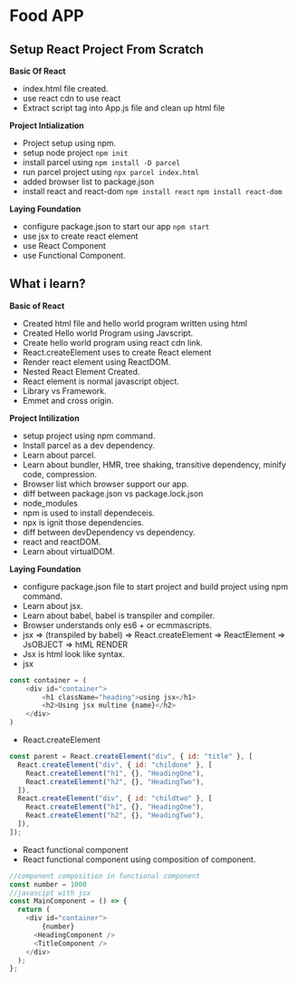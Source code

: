 # Food APP

## Setup React Project From Scratch

**Basic Of React**

- index.html file created.
- use react cdn to use react
- Extract script tag into App.js file and clean up html file

**Project Intialization**

- Project setup using npm.
- setup node project 
`npm init`
- install parcel using 
`npm install -D parcel`
- run parcel project using 
`npx parcel index.html`
- added browser list to package.json 
- install react and react-dom
`npm install react`
`npm install react-dom`

**Laying Foundation**

- configure package.json to start our app `npm start`
- use jsx to create react element
- use React Component
- use Functional Component.

## What i learn?

**Basic of React**

- Created html file and hello world program written using html
- Created Hello world Program using Javscript.
- Create hello world program using react cdn link.
- React.createElement uses to create React element
- Render react element using ReactDOM.
- Nested React Element Created.
- React element is normal javascript object.
- Library vs Framework.
- Emmet and cross origin.

**Project Intilization**

- setup project using npm command.
- Install parcel as a dev dependency.
- Learn about parcel.
- Learn about bundler, HMR, tree shaking, transitive dependency, minify code, compression.
- Browser list which browser support our app.
- diff between package.json vs package.lock.json
- node_modules
- npm is used to install dependeceis.
- npx is ignit those dependencies.
- diff between devDependency vs dependency.
- react and reactDOM.
- Learn about virtualDOM.

**Laying Foundation**

- configure package.json file to start project and build project using npm command.
- Learn about jsx.
- Learn about babel, babel is transpiler and compiler.
- Browser understands only es6 + or ecmmascripts.
- jsx => (transpiled by babel) => React.createElement => ReactElement => JsOBJECT => htML RENDER
- Jsx is html look like syntax.
- jsx
```js 
const container = (
    <div id="container">
        <h1 className="heading">using jsx</h1>
        <h2>Using jsx multine {name}</h2>
    </div>
)
```
- React.createElement
```js 
const parent = React.createElement("div", { id: "title" }, [
  React.createElement("div", { id: "childone" }, [
    React.createElement("h1", {}, "HeadingOne"),
    React.createElement("h2", {}, "HeadingTwo"),
  ]),
  React.createElement("div", { id: "childtwo" }, [
    React.createElement("h1", {}, "HeadingOne"),
    React.createElement("h2", {}, "HeadingTwo"),
  ]),
]);
```
- React functional component
- React functional component using composition of component.
```js 
//component composition in functional component
const number = 1000
//javascipt with jsx
const MainComponent = () => {
  return (
    <div id="container">
        {number}
      <HeadingComponent />
      <TitleComponent />
    </div>
  );
};
```
